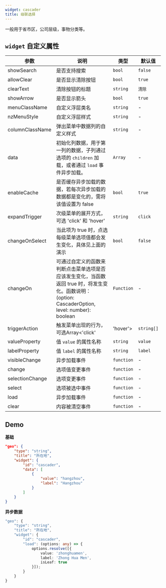 ```yaml
---
widget: cascader
title: 级联选择
---
```


一般用于省市区，公司层级，事物分类等。

## `widget` 自定义属性

参数 | 说明 | 类型 | 默认值
----|------|-----|------
showSearch | 是否支持搜索 | `bool` | `false`
allowClear | 是否显示清除按钮 | `bool` | `true`
clearText | 清除按钮的标题 | `string` | `清除`
showArrow | 是否显示箭头 | `bool` | `true`
menuClassName | 自定义浮层类名 | `string` | -
nzMenuStyle | 自定义浮层样式 | `string` | -
columnClassName | 弹出菜单中数据列的自定义样式 | `string` | -
data | 初始化列数据，用于第一列的数据，子列通过选项的 `children` 加载，或者通过 `load` 事件异步加载。 | `Array` | -
enableCache | 是否缓存异步加载的数据，若每次异步加载的数据都是变化的，需将该值设置为 false | `bool` | `true`
expandTrigger | 次级菜单的展开方式，可选 'click' 和 'hover' | `string` | `click`
changeOnSelect | 当此项为 true 时，点选每级菜单选项值都会发生变化，具体见上面的演示 | `bool` | `false`
changeOn | 可通过自定义的函数来判断点击菜单选项是否应该发生变化，当函数返回 true 时，将发生变化。函数说明：(option: CascaderOption, level: number): boolean | `Function` | -
triggerAction | 触发菜单出现的行为，可选Array<'click' | 'hover'> | `string[]` | `['click']`
valueProperty | 值 `value` 的属性名称 | `string` | `value`
labelProperty | 值 `label` 的属性名称 | `string` | `label`
visibleChange | 异步加载事件 | `function` | -
change | 选项值变更事件 | `function` | -
selectionChange | 选项变更事件 | `function` | -
select | 选项被选中事件 | `function` | -
load | 异步加载事件 | `function` | -
clear | 内容被清空事件 | `function` | -

## Demo

**基础**

```json
"geo": {
    "type": "string",
    "title": "所在地",
    "widget": {
        "id": "cascader",
        "data": [
            {
                "value": "hangzhou",
                "label": "Hangzhou"
            }
        ]
    }
}
```

**异步数据**

```ts
"geo": {
    "type": "string",
    "title": "所在地",
    "widget": {
        "id": "cascader",
        "load": (options: any) => {
            options.resolve([{
                value: 'zhonghuamen',
                label: 'Zhong Hua Men',
                isLeaf: true
            }]);
        }
    }
}
```
